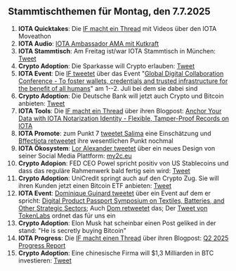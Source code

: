 ## Stammtischthemen für Montag, den 7.7.2025 

1. **IOTA Quicktakes**: Die [IF macht ein Thread](https://x.com/iota/status/1939700571658653972) mit Videos über den IOTA Moveathon
2. **IOTA Audio**: [IOTA Ambassador AMA mit Kutkraft](https://x.com/kutkraft/status/1939154991740264811)
3. **IOTA Stammtisch**: Am Freitag ist/war IOTA Stammtisch in München: [Tweet](https://x.com/IotaMunchen/status/1939980968183448047)
4. **Crypto Adoption**: Die Sparkasse will Crypto erlauben: [Tweet](https://x.com/Vivek4real_/status/1939750882091872648)
5. **IOTA Event**: Die [IF tweetet](https://x.com/iota/status/1939987344238563547) über das Event "[Global Digital Collaboration Conference - To foster wallets, credentials and trusted infrastructure for the benefit of all humans](https://globaldigitalcollaboration.org/)" am 1--2. Juli bei dem sie dabei sind
6. **Crypto Adoption**: Die Deutsche Bank will jetzt auch Crypto und Bitcoin anbieten: [Tweet](https://x.com/Vivek4real_/status/1939995911410659378)
7. **IOTA Tools**: Die [IF macht ein Thread](https://x.com/iota/status/1940032740197335173) über ihren Blogpost: [Anchor Your Data with IOTA Notarization Identity - Flexible, Tamper-Proof Records on IOTA](https://blog.iota.org/iota-notarization/)
8. **IOTA Promote**: zum Punkt 7 [tweetet Salima](https://x.com/Salimasbegum/status/1940048864934793217) eine Einschätzung und [Bffectiota retweetet](https://x.com/karlaxelm/status/1940086833607479650) ihre wesentlichen Punkt nochmal
9. **IOTA Ökosystem**: [Lor Alexander tweetet](https://x.com/shortaktien/status/1940141542863257787) über ein neues Design von seiner Social Media Plattform: [my2c.eu](https://my2c.eu/)
10. **Crypto Adopion**: FED CEO Powel spricht positiv von US Stablecoins und dass das reguläre Rahmenwerk bald fertig sein wird: [Tweet](https://x.com/WatcherGuru/status/1940062442513715392)
11. **Crypto Adoption**: UniCredit springt auch auf den Crypto Zug. Sie will ihren Kunden jetzt einen Bitcoin ETF anbieten: [Tweet](https://x.com/coinbureau/status/1940279092730880434)
12. **IOTA Event**: [Dominique Guinard tweetet](https://x.com/domguinard/status/1940291025282761031) über ein Event auf dem er spricht: [Digital Product Passport Symposium on Textiles, Batteries, and Other Strategic Sectors](https://unece.org/trade/events/digital-product-passport-symposium-textiles-batteries-and-other-strategic-sectors); Auch [Dom retweetet](https://x.com/DomSchiener/status/1940377303181361306) das; Der [Tweet von TokenLabs](https://x.com/TokenLabsX/status/1940373093177823557) ordnet das für uns ein
13. **Crypto Adoption**: Elon Musk hat scheinbar einen Post geliked in der stand: "He is secretly buying Bitcoin"
14. **IOTA Progress**: Die [IF macht einen Thread](https://x.com/iota/status/1940395038778790366) über ihren Blogpost: [Q2 2025 Progress Report](https://blog.iota.org/q2-2025-progress-report/)
15. **Crypto Adoption**: Eine chinesische Firma will $1,3 Milliarden in BTC investieren: [Tweet](https://x.com/Vivek4real_/status/1940402179145412773)
